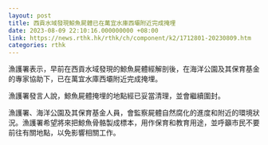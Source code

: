 ```yaml
---
layout: post
title: 西貢水域發現鯨魚屍體已在萬宜水庫西壩附近完成掩埋
date: 2023-08-09 22:10:16.000000000 +08:00
link: https://news.rthk.hk/rthk/ch/component/k2/1712801-20230809.htm
categories: rthk
---
```


漁護署表示，早前在西貢水域發現的鯨魚屍體經解剖後，在海洋公園及其保育基金的專家協助下，已在萬宜水庫西壩附近完成掩埋。

漁護署發言人說，鯨魚屍體掩埋的地點經已妥當清理，並會繼續圍封。

漁護署、海洋公園及其保育基金人員，會監察屍體自然腐化的進度和附近的環境狀況。漁護署希望將來把鯨魚骨骼製成標本，用作保育和教育用途，並呼籲市民不要前往有關地點，以免影響相關工作。
